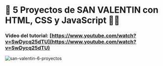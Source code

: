 # 💖 5 Proyectos de SAN VALENTIN con HTML, CSS y JavaScript 🎨✨
### Video del tutorial: [https://www.youtube.com/watch?v=SwDycq25dTU](https://www.youtube.com/watch?v=SwDycq25dTU)

![san-valentin-6-proyectos](https://github.com/user-attachments/assets/4249afe9-7e56-494c-b8cd-cc7596d53b52)
